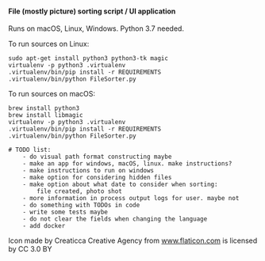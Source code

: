 #### File (mostly picture) sorting script / UI application

Runs on macOS, Linux, Windows. Python 3.7 needed.

To run sources on Linux:
```
sudo apt-get install python3 python3-tk magic
virtualenv -p python3 .virtualenv
.virtualenv/bin/pip install -r REQUIREMENTS
.virtualenv/bin/python FileSorter.py
```
To run sources on macOS:
```
brew install python3
brew install libmagic
virtualenv -p python3 .virtualenv
.virtualenv/bin/pip install -r REQUIREMENTS
.virtualenv/bin/python FileSorter.py
```

```
# TODO list:
    - do visual path format constructing maybe
    - make an app for windows, macOS, linux. make instructions?
    - make instructions to run on windows
    - make option for considering hidden files
    - make option about what date to consider when sorting:
        file created, photo shot
    - more information in process output logs for user. maybe not
    - do something with TODOs in code
    - write some tests maybe
    - do not clear the fields when changing the language
    - add docker
```
Icon made by Creaticca Creative Agency from www.flaticon.com is licensed by CC 3.0 BY
